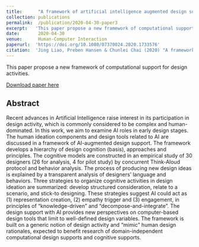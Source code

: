 ```yaml
---
title:      "A framework of artificial intelligence augmented design support."
collection: publications
permalink:  /publication/2020-04-30-paper3
excerpt:   'This paper propose a new framework of computational support for design activities.'
date:       2020-04-30
venue:      Human-Computer Interaction
paperurl:  'https://doi.org/10.1080/07370024.2020.1733576'
citation:  'Jing Liao, Preben Hansen & Chunlei Chai (2020) "A framework of artificial intelligence augmented design support", <i>Human–Computer Interaction</i>, DOI: 10.1080/07370024.2020.1733576.'
---
```


This paper propose a new framework of computational support for design activities.

[Download paper here](https://www.tandfonline.com/doi/pdf/10.1080/07370024.2020.1733576)

## Abstract
Recent advances in Artificial Intelligence raise interest in its participation in design activity, 
which is commonly considered to be complex and human-dominated. 
In this work, we aim to examine AI roles in early design stages. 
The human ideation components and design tools related to AI are discussed in a framework of AI-augmented design support. 
The framework develops a hierarchy of design cognition (basis), approaches and principles. 
The cognitive models are constructed in an empirical study of 30 designers (26 for analysis, 4 for pilot study) 
by concurrent Think-Aloud protocol and behavior analysis. The process of producing new design ideas is explained 
by a transparent analysis of designers’ language and behaviors. Three strategies to organize cognitive activities 
in design ideation are summarized: develop structured consideration, relate to a scenario, and stick-to designing. 
These strategies suggest AI could act as (1) representation creation, (2) empathy trigger and (3) engagement, 
in principles of “knowledge-driven” and “decompose-and-integrate”. 
The design support with AI provides new perspectives on computer-based design tools that limit to well-defined design variables. 
The framework is built on a generic notion of design activity and “mimic” human design rationales, 
expected to benefit research of domain-independent computational design supports and cognitive supports.
